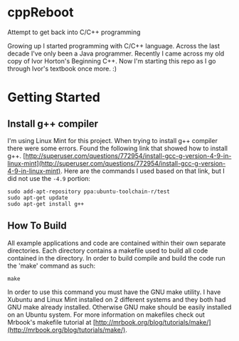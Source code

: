 # cppReboot
Attempt to get back into C/C++ programming

Growing up I started programming with C/C++ language. Across the last decade I've only been a Java programmer. Recently I came across my old copy of Ivor Horton's Beginning C++. Now I'm starting this repo as I go through Ivor's textbook once more. :)

# Getting Started
## Install g++ compiler
I'm using Linux Mint for this project. When trying to install g++ compiler there were some errors. Found the following link that showed how to install g++. [http://superuser.com/questions/772954/install-gcc-g-version-4-9-in-linux-mint](http://superuser.com/questions/772954/install-gcc-g-version-4-9-in-linux-mint).
Here are the commands I used based on that link, but I did not use the `-4.9` portion:
```shell
sudo add-apt-repository ppa:ubuntu-toolchain-r/test
sudo apt-get update
sudo apt-get install g++
```
## How To Build
All example applications and code are contained within their own separate directories. Each directory contains a makefile used to build all code contained in the directory. In order to build compile and build the code run the 'make' command as such:
```shell
make
```
In order to use this command you must have the GNU make utility. I have Xubuntu and Linux Mint installed on 2 different systems and they both had GNU make already installed. Otherwise GNU make should be easily installed on an Ubuntu system. For more information on makefiles check out Mrbook's makefile tutorial at [http://mrbook.org/blog/tutorials/make/](http://mrbook.org/blog/tutorials/make/).
